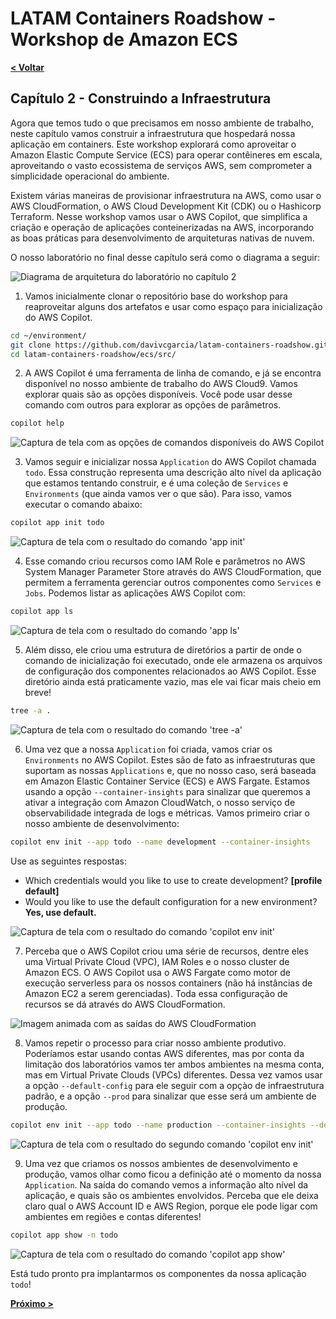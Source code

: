 # LATAM Containers Roadshow - Workshop de Amazon ECS

[**< Voltar**](./1-Prepare.md)

## Capítulo 2 - Construindo a Infraestrutura

Agora que temos tudo o que precisamos em nosso ambiente de trabalho, neste capítulo vamos construir a infraestrutura que hospedará nossa aplicação em containers. Este workshop explorará como aproveitar o Amazon Elastic Compute Service (ECS) para operar contêineres em escala, aproveitando o vasto ecossistema de serviços AWS, sem comprometer a simplicidade operacional do ambiente.

Existem várias maneiras de provisionar infraestrutura na AWS, como usar o AWS CloudFormation, o AWS Cloud Development Kit (CDK) ou o Hashicorp Terraform. Nesse workshop vamos usar o AWS Copilot, que simplifica a criação e operação de aplicações conteinerizadas na AWS, incorporando as boas práticas para desenvolvimento de arquiteturas nativas de nuvem.

O nosso laboratório no final desse capítulo será como o diagrama a seguir:

![Diagrama de arquitetura do laboratório no capítulo 2](../static/2-lab_architecture.png)

1. Vamos inicialmente clonar o repositório base do workshop para reaproveitar alguns dos artefatos e usar como espaço para inicialização do AWS Copilot.

```bash
cd ~/environment/
git clone https://github.com/davivcgarcia/latam-containers-roadshow.git
cd latam-containers-roadshow/ecs/src/
```

2. A AWS Copilot é uma ferramenta de linha de comando, e já se encontra disponível no nosso ambiente de trabalho do AWS Cloud9. Vamos explorar quais são as opções disponíveis. Você pode usar desse comando com outros para explorar as opções de parâmetros.

```bash
copilot help
```

![Captura de tela com as opções de comandos disponíveis do AWS Copilot](../static/2.1-copilot_options.png)

3. Vamos seguir e inicializar nossa `Application` do AWS Copilot chamada `todo`. Essa construção representa uma descrição alto nível da aplicação que estamos tentando construir, e é uma coleção de `Services` e `Environments` (que ainda vamos ver o que são). Para isso, vamos executar o comando abaixo:

```bash
copilot app init todo
```

![Captura de tela com o resultado do comando 'app init'](../static/2.2-copilot_app_init.png)

4. Esse comando criou recursos como IAM Role e parâmetros no AWS System Manager Parameter Store através do AWS CloudFormation, que permitem a ferramenta gerenciar outros componentes como `Services` e `Jobs`. Podemos listar as aplicações AWS Copilot com:

```bash
copilot app ls
```

![Captura de tela com o resultado do comando 'app ls'](../static/2.3-copilot_app_ls.png)

5. Além disso, ele criou uma estrutura de diretórios a partir de onde o comando de inicialização foi executado, onde ele armazena os arquivos de configuração dos componentes relacionados ao AWS Copilot. Esse diretório ainda está praticamente vazio, mas ele vai ficar mais cheio em breve!

```bash
tree -a .
```

![Captura de tela com o resultado do comando 'tree -a'](../static/2.4-copilot_dir.png)

6. Uma vez que a nossa `Application` foi criada, vamos criar os `Environments` no AWS Copilot. Estes são de fato as infraestruturas que suportam as nossas `Applications` e, que no nosso caso, será baseada em Amazon Elastic Container Service (ECS) e AWS Fargate. Estamos usando a opção `--container-insights` para sinalizar que queremos a ativar a integração com Amazon CloudWatch, o nosso serviço de observabilidade integrada de logs e métricas. Vamos primeiro criar o nosso ambiente de desenvolvimento:

```bash
copilot env init --app todo --name development --container-insights
```

Use as seguintes respostas:
- Which credentials would you like to use to create development? **[profile default]**
- Would you like to use the default configuration for a new environment? **Yes, use default.**

![Captura de tela com o resultado do comando 'copilot env init'](../static/2.5-copilot_dev_env_init.png)

7. Perceba que o AWS Copilot criou uma série de recursos, dentre eles uma Virtual Private Cloud (VPC), IAM Roles e o nosso cluster de Amazon ECS. O AWS Copilot usa o AWS Fargate como motor de execução serverless para os nossos containers (não há instâncias de Amazon EC2 a serem gerenciadas). Toda essa configuração de recursos se dá através do AWS CloudFormation.

![Imagem animada com as saídas do AWS CloudFormation](../static/2.6-stacks_cloudformation.gif)

8. Vamos repetir o processo para criar nosso ambiente produtivo. Poderíamos estar usando contas AWS diferentes, mas por conta da limitação dos laboratórios vamos ter ambos ambientes na mesma conta, mas em Virtual Private Clouds (VPCs) diferentes. Dessa vez vamos usar a opção `--default-config` para ele seguir com a opçào de infraestrutura padrão, e a opção `--prod` para sinalizar que esse será um ambiente de produção.

```bash
copilot env init --app todo --name production --container-insights --default-config --prod
```

![Captura de tela com o resultado do segundo comando 'copilot env init'](../static/2.7-copilot_prod_env_init.png)

9. Uma vez que criamos os nossos ambientes de desenvolvimento e produção, vamos olhar como ficou a definição até o momento da nossa `Application`. Na saída do comando vemos a informação alto nível da aplicação, e quais são os ambientes envolvidos. Perceba que ele deixa claro qual o AWS Account ID e AWS Region, porque ele pode ligar com ambientes em regiões e contas diferentes!

```bash
copilot app show -n todo
```

![Captura de tela com o resultado do comando 'copilot app show'](../static/2.8-copilot_app_show.png)

Está tudo pronto pra implantarmos os componentes da nossa aplicação `todo`!

[**Próximo >**](./3-Deploy.md)